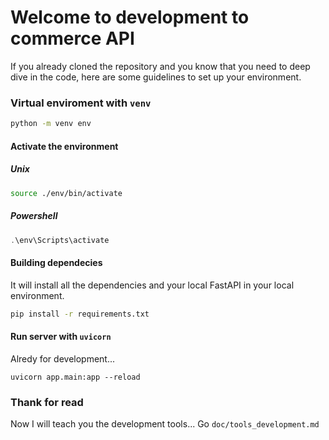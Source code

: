 # Welcome to development to commerce API

If you already cloned the repository and you know that you need to deep dive in the code, here are some guidelines to set up your environment.

### Virtual enviroment with `venv`

```sh
python -m venv env
```

#### Activate the environment

##### Unix

```sh
source ./env/bin/activate
```

##### Powershell

```ps1
.\env\Scripts\activate
```

#### Building dependecies

It will install all the dependencies and your local FastAPI in your local environment.

```sh
pip install -r requirements.txt
```

#### Run server with `uvicorn`

Alredy for development...

```shell
uvicorn app.main:app --reload
```

### Thank for read

Now I will teach you the development tools... Go `doc/tools_development.md`
